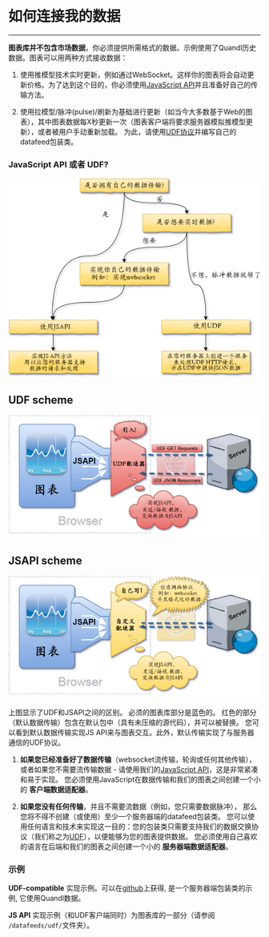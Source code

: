 # 如何连接我的数据

---

**图表库并不包含市场数据**，你必须提供所需格式的数据。示例使用了Quandl历史数据。图表可以用两种方式接收数据：

1. 使用推模型技术实时更新，例如通过WebSocket。这样你的图表将会自动更新价格。为了达到这个目的，你必须使用[JavaScript API](JS-Api.md)并且准备好自己的传输方法。

2. 使用拉模型/脉冲\(pulse\)/刷新为基础进行更新（如当今大多数基于Web的图表），其中图表数据每X秒更新一次（图表客户端将要求服务器模拟推模型更新），或者被用户手动重新加载。 为此，请使用[UDF协议](UDF.md)并编写自己的datafeed包装类。

### JavaScript API 或者 UDF?

![](images/udf_or_jsapi.png)

## UDF scheme

![](images/udf.png)

## JSAPI scheme

![](images/jsapi.png)

上图显示了UDF和JSAPI之间的区别。 必须的图表库部分是蓝色的。 红色的部分（默认数据传输）包含在默认包中（具有未压缩的源代码），并可以被替换。 您可以看到默认数据传输实现JS API来与图表交互。此外，默认传输实现了与服务器通信的UDF协议。

1. **如果您已经准备好了数据传输**（websocket流传输，轮询或任何其他传输），
  或者如果您不需要流传输数据 - 请使用我们的[JavaScript API](JS-Api.md)，这是非常紧凑和易于实现。
  您必须使用JavaScript在数据传输和我们的图表之间创建一个小的 **客户端数据适配器**。

2. **如果您没有任何传输**，并且不需要流数据（例如，您只需要数据脉冲），
  那么您将不得不创建（或使用）至少一个服务器端的datafeed包装类。
  您可以使用任何语言和技术来实现这一目的：您的包装类只需要支持我们的数据交换协议（我们称之为[UDF](UDF.md)），以便能够为您的图表提供数据。
  您必须使用自己喜欢的语言在后端和我们的图表之间创建一个小的 **服务器端数据适配器**。

### 示例

**UDF-compatible** 实现示例。可以在[github](https://github.com/tradingview/yahoo_datafeed)上获得, 是一个服务器端包装类的示例, 它使用Quandl数据。

**JS API** 实现示例（和UDF客户端同时）为图表库的一部分（请参阅 `/datafeeds/udf/`文件夹）。